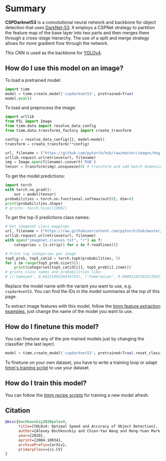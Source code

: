 # Summary

**CSPDarknet53** is a convolutional neural network and backbone for object detection that uses [DarkNet-53](https://paperswithcode.com/method/darknet-53). It employs a CSPNet strategy to partition the feature map of the base layer into two parts and then merges them through a cross-stage hierarchy. The use of a split and merge strategy allows for more gradient flow through the network. 

This CNN is used as the backbone for [YOLOv4](https://paperswithcode.com/method/yolov4).

## How do I use this model on an image?
To load a pretrained model:

```python
import timm
model = timm.create_model('cspdarknet53', pretrained=True)
model.eval()
```

To load and preprocess the image:
```python 
import urllib
from PIL import Image
from timm.data import resolve_data_config
from timm.data.transforms_factory import create_transform

config = resolve_data_config({}, model=model)
transform = create_transform(**config)

url, filename = ("https://github.com/pytorch/hub/raw/master/images/dog.jpg", "dog.jpg")
urllib.request.urlretrieve(url, filename)
img = Image.open(filename).convert('RGB')
tensor = transform(img).unsqueeze(0) # transform and add batch dimension
```

To get the model predictions:
```python
import torch
with torch.no_grad():
    out = model(tensor)
probabilities = torch.nn.functional.softmax(out[0], dim=0)
print(probabilities.shape)
# prints: torch.Size([1000])
```

To get the top-5 predictions class names:
```python
# Get imagenet class mappings
url, filename = ("https://raw.githubusercontent.com/pytorch/hub/master/imagenet_classes.txt", "imagenet_classes.txt")
urllib.request.urlretrieve(url, filename) 
with open("imagenet_classes.txt", "r") as f:
    categories = [s.strip() for s in f.readlines()]

# Print top categories per image
top5_prob, top5_catid = torch.topk(probabilities, 5)
for i in range(top5_prob.size(0)):
    print(categories[top5_catid[i]], top5_prob[i].item())
# prints class names and probabilities like:
# [('Samoyed', 0.6425196528434753), ('Pomeranian', 0.04062102362513542), ('keeshond', 0.03186424449086189), ('white wolf', 0.01739676296710968), ('Eskimo dog', 0.011717947199940681)]
```

Replace the model name with the variant you want to use, e.g. `cspdarknet53`. You can find the IDs in the model summaries at the top of this page.

To extract image features with this model, follow the [timm feature extraction examples](https://rwightman.github.io/pytorch-image-models/feature_extraction/), just change the name of the model you want to use.

## How do I finetune this model?
You can finetune any of the pre-trained models just by changing the classifier (the last layer).
```python
model = timm.create_model('cspdarknet53', pretrained=True).reset_classifier(NUM_FINETUNE_CLASSES)
```
To finetune on your own dataset, you have to write a training loop or adapt [timm's training
script](https://github.com/rwightman/pytorch-image-models/blob/master/train.py) to use your dataset.

## How do I train this model?

You can follow the [timm recipe scripts](https://rwightman.github.io/pytorch-image-models/scripts/) for training a new model afresh.

## Citation

```BibTeX
@misc{bochkovskiy2020yolov4,
      title={YOLOv4: Optimal Speed and Accuracy of Object Detection}, 
      author={Alexey Bochkovskiy and Chien-Yao Wang and Hong-Yuan Mark Liao},
      year={2020},
      eprint={2004.10934},
      archivePrefix={arXiv},
      primaryClass={cs.CV}
}
```

<!--
Models:
- Name: cspdarknet53
  Metadata:
    FLOPs: 8545018880
    Batch Size: 128
    Training Data:
    - ImageNet
    Training Techniques:
    - CutMix
    - Label Smoothing
    - Mosaic
    - Polynomial Learning Rate Decay
    - SGD with Momentum
    - Self-Adversarial Training
    - Weight Decay
    Training Resources: 1x NVIDIA RTX 2070 GPU
    Architecture:
    - 1x1 Convolution
    - Batch Normalization
    - Convolution
    - Global Average Pooling
    - Mish
    - Residual Connection
    - Softmax
    File Size: 110775135
    Tasks:
    - Image Classification
    ID: cspdarknet53
    LR: 0.1
    Layers: 53
    Crop Pct: '0.887'
    Momentum: 0.9
    Image Size: '256'
    Warmup Steps: 1000
    Weight Decay: 0.0005
    Interpolation: bilinear
    Training Steps: 8000000
    FPS (GPU RTX 2070): 66
  Code: https://github.com/rwightman/pytorch-image-models/blob/d8e69206be253892b2956341fea09fdebfaae4e3/timm/models/cspnet.py#L441
  In Collection: CSP DarkNet
Collections:
- Name: CSP DarkNet
  Paper:
    title: 'YOLOv4: Optimal Speed and Accuracy of Object Detection'
    url: https://papperswithcode.com//paper/yolov4-optimal-speed-and-accuracy-of-object
  type: model-index
Type: model-index
-->